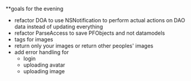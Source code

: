 **goals for the evening
- refactor DOA to use NSNotification to perform actual actions on DAO data instead of updating everything
- refactor ParseAccess to save PFObjects and not datamodels
- tags for images
- return only your images or return other peoples' images
- add error handling for 
  - login
  - uploading avatar
  - uploading image